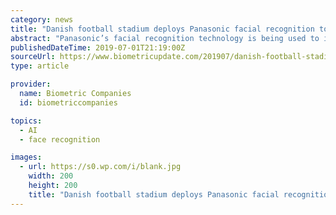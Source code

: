 ```yaml
---
category: news
title: "Danish football stadium deploys Panasonic facial recognition to improve fan safety"
abstract: "Panasonic’s facial recognition technology is being used to improve fan safety at the stadium of Danish Superliga football club Brøndby IF and lessen the strain placed on staff during high profile matches. Panasonic’s security cameras and FacePRO ..."
publishedDateTime: 2019-07-01T21:19:00Z
sourceUrl: https://www.biometricupdate.com/201907/danish-football-stadium-deploys-panasonic-facial-recognition-to-improve-fan-safety
type: article

provider:
  name: Biometric Companies
  id: biometriccompanies

topics:
  - AI
  - face recognition

images:
  - url: https://s0.wp.com/i/blank.jpg
    width: 200
    height: 200
    title: "Danish football stadium deploys Panasonic facial recognition to improve fan safety"
---
```

